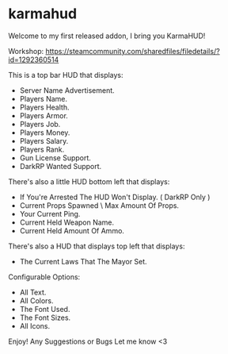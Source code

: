 # karmahud
Welcome to my first released addon, I bring you KarmaHUD!

Workshop: https://steamcommunity.com/sharedfiles/filedetails/?id=1292360514

This is a top bar HUD that displays:
- Server Name Advertisement.
- Players Name.
- Players Health.
- Players Armor.
- Players Job.
- Players Money.
- Players Salary.
- Players Rank.
- Gun License Support.
- DarkRP Wanted Support.

There's also a little HUD bottom left that displays:
- If You're Arrested The HUD Won't Display. ( DarkRP Only )
- Current Props Spawned \ Max Amount Of Props.
- Your Current Ping.
- Current Held Weapon Name.
- Current Held Amount Of Ammo.

There's also a HUD that displays top left that displays:
- The Current Laws That The Mayor Set.

Configurable Options:
- All Text.
- All Colors.
- The Font Used.
- The Font Sizes.
- All Icons.

Enjoy! Any Suggestions or Bugs Let me know <3
